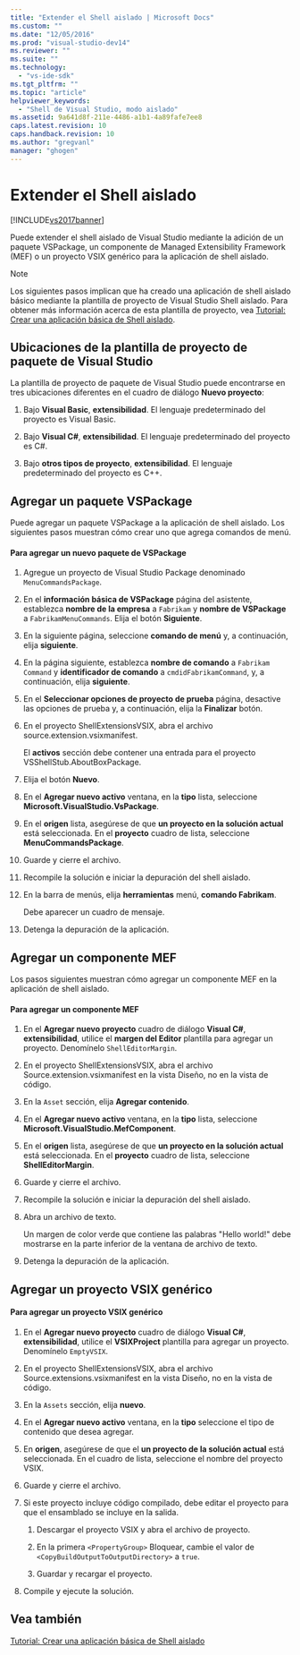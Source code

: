 ```yaml
---
title: "Extender el Shell aislado | Microsoft Docs"
ms.custom: ""
ms.date: "12/05/2016"
ms.prod: "visual-studio-dev14"
ms.reviewer: ""
ms.suite: ""
ms.technology: 
  - "vs-ide-sdk"
ms.tgt_pltfrm: ""
ms.topic: "article"
helpviewer_keywords: 
  - "Shell de Visual Studio, modo aislado"
ms.assetid: 9a641d8f-211e-4486-a1b1-4a89fafe7ee8
caps.latest.revision: 10
caps.handback.revision: 10
ms.author: "gregvanl"
manager: "ghogen"
---
```

# Extender el Shell aislado
[!INCLUDE[vs2017banner](../code-quality/includes/vs2017banner.md)]

Puede extender el shell aislado de Visual Studio mediante la adición de un paquete VSPackage, un componente de Managed Extensibility Framework \(MEF\) o un proyecto VSIX genérico para la aplicación de shell aislado.  
  
> [!NOTE]
>  Los siguientes pasos implican que ha creado una aplicación de shell aislado básico mediante la plantilla de proyecto de Visual Studio Shell aislado. Para obtener más información acerca de esta plantilla de proyecto, vea [Tutorial: Crear una aplicación básica de Shell aislado](../extensibility/walkthrough-creating-a-basic-isolated-shell-application.md).  
  
## Ubicaciones de la plantilla de proyecto de paquete de Visual Studio  
 La plantilla de proyecto de paquete de Visual Studio puede encontrarse en tres ubicaciones diferentes en el cuadro de diálogo **Nuevo proyecto**:  
  
1.  Bajo **Visual Basic**, **extensibilidad**. El lenguaje predeterminado del proyecto es Visual Basic.  
  
2.  Bajo **Visual C\#**, **extensibilidad**. El lenguaje predeterminado del proyecto es C\#.  
  
3.  Bajo **otros tipos de proyecto**, **extensibilidad**. El lenguaje predeterminado del proyecto es C\+\+.  
  
## Agregar un paquete VSPackage  
 Puede agregar un paquete VSPackage a la aplicación de shell aislado. Los siguientes pasos muestran cómo crear uno que agrega comandos de menú.  
  
#### Para agregar un nuevo paquete de VSPackage  
  
1.  Agregue un proyecto de Visual Studio Package denominado `MenuCommandsPackage`.  
  
2.  En el **información básica de VSPackage** página del asistente, establezca **nombre de la empresa** a `Fabrikam` y **nombre de VSPackage** a `FabrikamMenuCommands`. Elija el botón **Siguiente**.  
  
3.  En la siguiente página, seleccione **comando de menú** y, a continuación, elija **siguiente**.  
  
4.  En la página siguiente, establezca **nombre de comando** a `Fabrikam Command` y **identificador de comando** a `cmdidFabrikamCommand`, y, a continuación, elija **siguiente**.  
  
5.  En el **Seleccionar opciones de proyecto de prueba** página, desactive las opciones de prueba y, a continuación, elija la **Finalizar** botón.  
  
6.  En el proyecto ShellExtensionsVSIX, abra el archivo source.extension.vsixmanifest.  
  
     El **activos** sección debe contener una entrada para el proyecto VSShellStub.AboutBoxPackage.  
  
7.  Elija el botón **Nuevo**.  
  
8.  En el **Agregar nuevo activo** ventana, en la **tipo** lista, seleccione **Microsoft.VisualStudio.VsPackage**.  
  
9. En el **origen** lista, asegúrese de que **un proyecto en la solución actual** está seleccionada. En el **proyecto** cuadro de lista, seleccione **MenuCommandsPackage**.  
  
10. Guarde y cierre el archivo.  
  
11. Recompile la solución e iniciar la depuración del shell aislado.  
  
12. En la barra de menús, elija **herramientas** menú, **comando Fabrikam**.  
  
     Debe aparecer un cuadro de mensaje.  
  
13. Detenga la depuración de la aplicación.  
  
## Agregar un componente MEF  
 Los pasos siguientes muestran cómo agregar un componente MEF en la aplicación de shell aislado.  
  
#### Para agregar un componente MEF  
  
1.  En el **Agregar nuevo proyecto** cuadro de diálogo **Visual C\#**, **extensibilidad**, utilice el **margen del Editor** plantilla para agregar un proyecto. Denomínelo `ShellEditorMargin`.  
  
2.  En el proyecto ShellExtensionsVSIX, abra el archivo Source.extension.vsixmanifest en la vista Diseño, no en la vista de código.  
  
3.  En la `Asset` sección, elija **Agregar contenido**.  
  
4.  En el **Agregar nuevo activo** ventana, en la **tipo** lista, seleccione **Microsoft.VisualStudio.MefComponent**.  
  
5.  En el **origen** lista, asegúrese de que **un proyecto en la solución actual** está seleccionada. En el **proyecto** cuadro de lista, seleccione **ShellEditorMargin**.  
  
6.  Guarde y cierre el archivo.  
  
7.  Recompile la solución e iniciar la depuración del shell aislado.  
  
8.  Abra un archivo de texto.  
  
     Un margen de color verde que contiene las palabras "Hello world\!" debe mostrarse en la parte inferior de la ventana de archivo de texto.  
  
9. Detenga la depuración de la aplicación.  
  
## Agregar un proyecto VSIX genérico  
  
#### Para agregar un proyecto VSIX genérico  
  
1.  En el **Agregar nuevo proyecto** cuadro de diálogo **Visual C\#**, **extensibilidad**, utilice el **VSIXProject** plantilla para agregar un proyecto. Denomínelo `EmptyVSIX`.  
  
2.  En el proyecto ShellExtensionsVSIX, abra el archivo Source.extensions.vsixmanifest en la vista Diseño, no en la vista de código.  
  
3.  En la `Assets` sección, elija **nuevo**.  
  
4.  En el **Agregar nuevo activo** ventana, en la **tipo** seleccione el tipo de contenido que desea agregar.  
  
5.  En **origen**, asegúrese de que el **un proyecto de la solución actual** está seleccionada. En el cuadro de lista, seleccione el nombre del proyecto VSIX.  
  
6.  Guarde y cierre el archivo.  
  
7.  Si este proyecto incluye código compilado, debe editar el proyecto para que el ensamblado se incluye en la salida.  
  
    1.  Descargar el proyecto VSIX y abra el archivo de proyecto.  
  
    2.  En la primera `<PropertyGroup>` Bloquear, cambie el valor de `<CopyBuildOutputToOutputDirectory>` a `true`.  
  
    3.  Guardar y recargar el proyecto.  
  
8.  Compile y ejecute la solución.  
  
## Vea también  
 [Tutorial: Crear una aplicación básica de Shell aislado](../extensibility/walkthrough-creating-a-basic-isolated-shell-application.md)